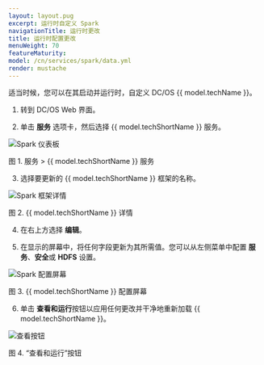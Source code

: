 ```yaml
---
layout: layout.pug
excerpt: 运行时自定义 Spark
navigationTitle: 运行时更改
title: 运行时配置更改
menuWeight: 70
featureMaturity:
model: /cn/services/spark/data.yml
render: mustache
---
```


适当时候，您可以在其启动并运行时，自定义 DC/OS {{ model.techName }}。

1. 转到 DC/OS Web 界面。

2. 单击 **服务** 选项卡，然后选择 {{ model.techShortName }} 服务。

![Spark 仪表板](/mesosphere/dcos/cn/services/img/spark-dashboard.png)

图 1. 服务 > {{ model.techShortName }} 服务

3. 选择要更新的 {{ model.techShortName }} 框架的名称。

![Spark 框架详情](/mesosphere/dcos/cn/services/img/spark-framework-details.png)

图 2. {{ model.techShortName }} 详情

4. 在右上方选择 **编辑**。

5. 在显示的屏幕中，将任何字段更新为其所需值。您可以从左侧菜单中配置 **服务**、**安全**或 **HDFS** 设置。

![Spark 配置屏幕](/mesosphere/dcos/cn/services/img/spark-config-properties.png)

图 3. {{ model.techShortName }} 配置屏幕

6. 单击 **查看和运行**按钮以应用任何更改并干净地重新加载 {{ model.techShortName }}。

![查看按钮](/mesosphere/dcos/cn/services/img/review-and-run-button.png)

图 4. “查看和运行”按钮

